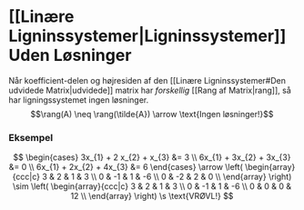 # [[Linære Ligninssystemer|Ligninssystemer]] Uden Løsninger

Når koefficient-delen og højresiden af den [[Linære Ligninssystemer#Den udvidede Matrix|udvidede]] matrix har *forskellig* [[Rang af Matrix|rang]], så har ligningssystemet ingen løsninger. 
$$\rang(A) \neq \rang(\tilde{A}) \arrow \text{Ingen løsninger!}$$

### Eksempel
$$
\begin{cases} 
3x_{1} + 2 x_{2} + x_{3} &= 3  \\
6x_{1} + 3x_{2} + 3x_{3} &= 0 \\
6x_{1} + 2x_{2} + 4x_{3} &= 6
\end{cases} 
\arrow 
\left(
\begin{array}{ccc|c}
 3 & 2 & 1 & 3 \\
 0 & -1 & 1 & -6 \\
 0 & -2 & 2 & 0 \\
\end{array}
\right) 
\sim
\left(
\begin{array}{ccc|c}
 3 & 2 & 1 & 3 \\
 0 & -1 & 1 & -6 \\
 0 & 0 & 0 & 12 \\
\end{array}
\right) 
\s \text{VRØVL!}
$$